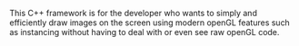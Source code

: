 
This C++ framework is for the developer who wants to simply and efficiently draw images on the screen using modern openGL features such as instancing without having to deal with or even see raw openGL code.
